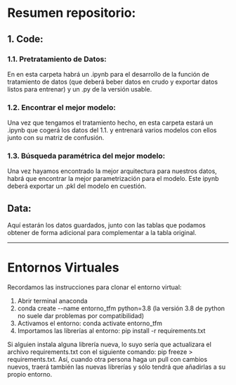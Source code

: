 # Resumen repositorio: 

## 1. Code: 
### 1.1. Pretratamiento de Datos: 
En en esta carpeta habrá un .ipynb para el desarrollo de la función de tratamiento de datos (que deberá beber datos en crudo y exportar datos listos para entrenar) y un .py de la versión usable.

### 1.2. Encontrar el mejor modelo: 
Una vez que tengamos el tratamiento hecho, en esta carpeta estará un .ipynb que cogerá los datos del 1.1. y entrenará varios modelos con ellos junto con su matriz de confusión. 

### 1.3. Búsqueda paramétrica del mejor modelo: 
Una vez hayamos encontrado la mejor arquitectura para nuestros datos, habrá que encontrar la mejor parametrización para el modelo. Este ipynb deberá exportar un .pkl del modelo en cuestión.

## Data: 
Aquí estarán los datos guardados, junto con las tablas que podamos obtener de forma adicional para complementar a la tabla original.

-----------------------------------------------

# Entornos Virtuales
Recordamos las instrucciones para clonar el entorno virtual: 

1. Abrir terminal anaconda
2. conda create --name entorno_tfm python=3.8 (la versión 3.8 de python no suele dar problemas por compatibilidad)
3. Activamos el entorno: conda activate entorno_tfm
4. Importamos las librerías al entorno: pip install -r requirements.txt

Si alguien instala alguna librería nueva, lo suyo sería que actualizara el archivo requirements.txt con el siguiente comando: pip freeze > requirements.txt. Así, cuando otra persona haga un pull con cambios nuevos, traerá también las nuevas librerías y sólo tendrá que añadirlas a su propio entorno.

